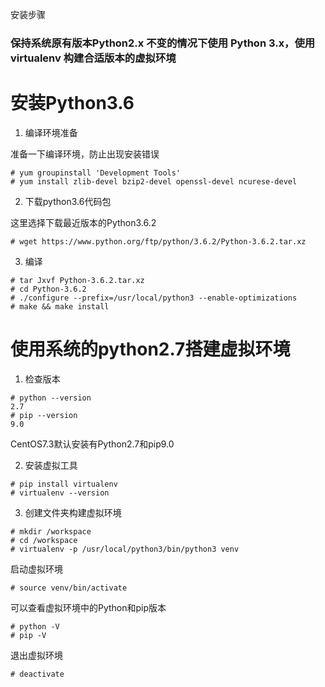 安装步骤

### 保持系统原有版本Python2.x 不变的情况下使用 Python 3.x，使用 virtualenv 构建合适版本的虚拟环境

# 安装Python3.6

1. 编译环境准备

准备一下编译环境，防止出现安装错误

```
# yum groupinstall 'Development Tools'
# yum install zlib-devel bzip2-devel openssl-devel ncurese-devel
```
 
2. 下载python3.6代码包

这里选择下载最近版本的Python3.6.2
```
# wget https://www.python.org/ftp/python/3.6.2/Python-3.6.2.tar.xz
```

3. 编译
```
# tar Jxvf Python-3.6.2.tar.xz
# cd Python-3.6.2
# ./configure --prefix=/usr/local/python3 --enable-optimizations
# make && make install
```
# 使用系统的python2.7搭建虚拟环境

1. 检查版本
```
# python --version
2.7
# pip --version
9.0
```
CentOS7.3默认安装有Python2.7和pip9.0

2. 安装虚拟工具
```
# pip install virtualenv
# virtualenv --version
```
3. 创建文件夹构建虚拟环境
```
# mkdir /workspace
# cd /workspace
# virtualenv -p /usr/local/python3/bin/python3 venv
```

启动虚拟环境
```
# source venv/bin/activate
```

可以查看虚拟环境中的Python和pip版本
```
# python -V
# pip -V
```
退出虚拟环境
```
# deactivate
```
